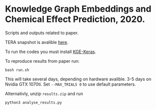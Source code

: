 # Knowledge Graph Embeddings and Chemical Effect Prediction, 2020. 

Scripts and outputs related to paper. 

TERA snapshot is avalible [here](https://doi.org/10.5281/zenodo.4244313).

To run the codes you must install [KGE-Keras](https://github.com/NIVA-Knowledge-Graph/KGE-Keras).

To reproduce results from paper run:
```
bash run.sh
```
This will take several days, depending on hardware avalible. 3-5 days on Nvidia GTX 1070ti. Set `--MAX_TRIALS 0` to use default parameters. 

Alternativly, unzip `results.zip` and run
```
python3 analyse_results.py
```
